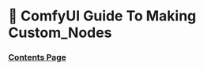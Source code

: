 # 🧩 ComfyUI Guide To Making Custom_Nodes

### [Contents Page](https://github.com/Suzie1/ComfyUI_Guide_To_Making_Custom_Nodes/wiki)


